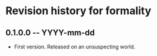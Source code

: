 # Revision history for formality

## 0.1.0.0 -- YYYY-mm-dd

* First version. Released on an unsuspecting world.
